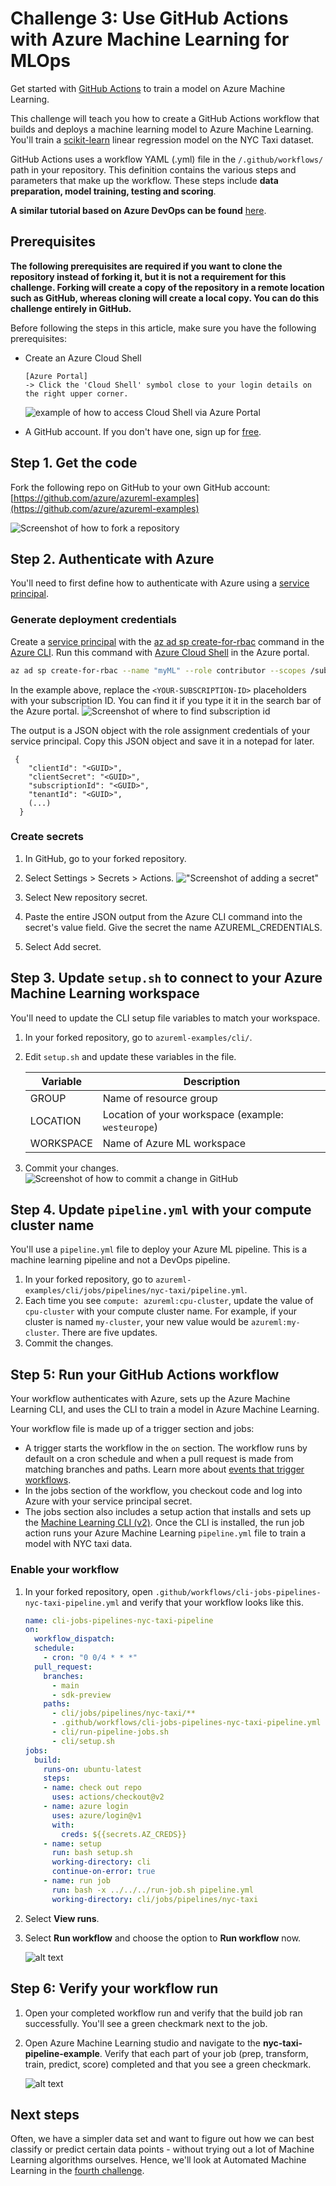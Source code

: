 # Challenge 3: Use GitHub Actions with Azure Machine Learning for MLOps

Get started with [GitHub Actions](https://docs.github.com/en/actions) to train a model on Azure Machine Learning. 

This challenge will teach you how to create a GitHub Actions workflow that builds and deploys a machine learning model to Azure Machine Learning. You'll train a [scikit-learn](https://scikit-learn.org/) linear regression model on the NYC Taxi dataset. 

GitHub Actions uses a workflow YAML (.yml) file in the `/.github/workflows/` path in your repository. This definition contains the various steps and parameters that make up the workflow. These steps include **data preparation, model training, testing and scoring**.

**A similar tutorial based on Azure DevOps can be found** [here](day1/MLOps/MLOps.md).


## Prerequisites

**The following prerequisites are required if you want to clone the repository instead of forking it, but it is not a requirement for this challenge. Forking will create a copy of the repository in a remote location such as GitHub, whereas cloning will create a local copy. You can do this challenge entirely in GitHub.**

Before following the steps in this article, make sure you have the following prerequisites:

* Create an Azure Cloud Shell

  ```
  [Azure Portal]
  -> Click the 'Cloud Shell' symbol close to your login details on the right upper corner.
  ```

  ![example of how to access Cloud Shell via Azure Portal](../../../day2/CognitiveServices/Challenge/images/CloudShell.png)
* A GitHub account. If you don't have one, sign up for [free](https://github.com/join).  

## Step 1. Get the code

Fork the following repo on GitHub to your own GitHub account: [https://github.com/azure/azureml-examples](https://github.com/azure/azureml-examples)

![Screenshot of how to fork a repository](../images/03-fork-repo.png)

## Step 2. Authenticate with Azure

You'll need to first define how to authenticate with Azure using a [service principal](https://learn.microsoft.com/en-us/azure/active-directory/develop/app-objects-and-service-principals#service-principal-object).

### Generate deployment credentials

Create a [service principal](https://learn.microsoft.com/en-us/azure/active-directory/develop/app-objects-and-service-principals#service-principal-object) with the [az ad sp create-for-rbac](https://learn.microsoft.com/en-us/cli/azure/ad/sp#az-ad-sp-create-for-rbac) command in the [Azure CLI](https://learn.microsoft.com/en-us/cli/azure/). Run this command with [Azure Cloud Shell](https://shell.azure.com/) in the Azure portal.
```bash
az ad sp create-for-rbac --name "myML" --role contributor --scopes /subscriptions/<YOUR-SUBSCRIPTION-ID> --sdk-auth
```
In the example above, replace the `<YOUR-SUBSCRIPTION-ID>` placeholders with your subscription ID. You can find it if you type it it in the search bar of the Azure portal.
![Screenshot of where to find subscription id](../images/03-subscription.png)

The output is a JSON object with the role assignment credentials of your service principal. Copy this JSON object and save it in a notepad for later.
```
 {
    "clientId": "<GUID>",
    "clientSecret": "<GUID>",
    "subscriptionId": "<GUID>",
    "tenantId": "<GUID>",
    (...)
  }
```

### Create secrets

1. In GitHub, go to your forked repository.

1. Select Settings > Secrets > Actions.
!["Screenshot of adding a secret"](../images/03-secret.png)

1. Select New repository secret.

1. Paste the entire JSON output from the Azure CLI command into the secret's value field. Give the secret the name AZUREML_CREDENTIALS.

1. Select Add secret.

## Step 3. Update `setup.sh` to connect to your Azure Machine Learning workspace

You'll need to update the CLI setup file variables to match your workspace. 

1. In your forked repository, go to `azureml-examples/cli/`. 
1. Edit `setup.sh` and update these variables in the file. 
   
    |Variable  | Description  |
    |---------|---------|
    |GROUP     |      Name of resource group    |
    |LOCATION     |    Location of your workspace (example: `westeurope`)    |
    |WORKSPACE     |     Name of Azure ML workspace     | 
1. Commit your changes.
![Screenshot of how to commit a change in GitHub](../images//03-commit-changes.png)

## Step 4. Update `pipeline.yml` with your compute cluster name

You'll use a `pipeline.yml` file to deploy your Azure ML pipeline. This is a machine learning pipeline and not a DevOps pipeline.

1. In your forked repository, go to `azureml-examples/cli/jobs/pipelines/nyc-taxi/pipeline.yml`. 
1. Each time you see `compute: azureml:cpu-cluster`, update the value of `cpu-cluster` with your compute cluster name. For example, if your cluster is named `my-cluster`, your new value would be `azureml:my-cluster`. There are five updates.
1. Commit the changes.

## Step 5: Run your GitHub Actions workflow

Your workflow authenticates with Azure, sets up the Azure Machine Learning CLI, and uses the CLI to train a model in Azure Machine Learning. 

Your workflow file is made up of a trigger section and jobs:

- A trigger starts the workflow in the `on` section. The workflow runs by default on a cron schedule and when a pull request is made from matching branches and paths. Learn more about [events that trigger workflows](https://docs.github.com/actions/using-workflows/events-that-trigger-workflows). 
- In the jobs section of the workflow, you checkout code and log into Azure with your service principal secret.
- The jobs section also includes a setup action that installs and sets up the [Machine Learning CLI (v2)](https://learn.microsoft.com/en-us/azure/machine-learning/concept-v2). Once the CLI is installed, the run job action runs your Azure Machine Learning `pipeline.yml` file to train a model with NYC taxi data.

### Enable your workflow

1. In your forked repository, open `.github/workflows/cli-jobs-pipelines-nyc-taxi-pipeline.yml` and verify that your workflow looks like this. 

    ```yaml
    name: cli-jobs-pipelines-nyc-taxi-pipeline
    on:
      workflow_dispatch:
      schedule:
        - cron: "0 0/4 * * *"
      pull_request:
        branches:
          - main
          - sdk-preview
        paths:
          - cli/jobs/pipelines/nyc-taxi/**
          - .github/workflows/cli-jobs-pipelines-nyc-taxi-pipeline.yml
          - cli/run-pipeline-jobs.sh
          - cli/setup.sh
    jobs:
      build:
        runs-on: ubuntu-latest
        steps:
        - name: check out repo
          uses: actions/checkout@v2
        - name: azure login
          uses: azure/login@v1
          with:
            creds: ${{secrets.AZ_CREDS}}
        - name: setup
          run: bash setup.sh
          working-directory: cli
          continue-on-error: true
        - name: run job
          run: bash -x ../../../run-job.sh pipeline.yml
          working-directory: cli/jobs/pipelines/nyc-taxi
    ```

1. Select **View runs**. 
1. Select **Run workflow** and choose the option to **Run workflow** now. 
    
    ![alt text](../media/how-to-github-actions-machine-learning/github-actions-run-workflow.png "Screenshot of run GitHub Actions workflow.")
    

## Step 6: Verify your workflow run

1. Open your completed workflow run and verify that the build job ran successfully. You'll see a green checkmark next to the job. 
1. Open Azure Machine Learning studio and navigate to the **nyc-taxi-pipeline-example**. Verify that each part of your job (prep, transform, train, predict, score) completed and that you see a green checkmark. 

    ![alt text](../media/how-to-github-actions-machine-learning/github-actions-machine-learning-nyc-taxi-complete.png "Screenshot of successful Machine Learning Studio run.")

## Next steps
Often, we have a simpler data set and want to figure out how we can best classify or predict certain data points - without trying out a lot of Machine Learning algorithms ourselves. Hence, we'll look at Automated Machine Learning in the [fourth challenge](challenge_04.md).
